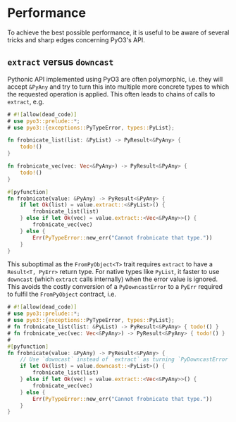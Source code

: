 # Performance

To achieve the best possible performance, it is useful to be aware of several tricks and sharp edges concerning PyO3's API.

## `extract` versus `downcast`

Pythonic API implemented using PyO3 are often polymorphic, i.e. they will accept `&PyAny` and try to turn this into multiple more concrete types to which the requested operation is applied. This often leads to chains of calls to `extract`, e.g.

```rust
# #![allow(dead_code)]
# use pyo3::prelude::*;
# use pyo3::{exceptions::PyTypeError, types::PyList};

fn frobnicate_list(list: &PyList) -> PyResult<&PyAny> {
    todo!()
}

fn frobnicate_vec(vec: Vec<&PyAny>) -> PyResult<&PyAny> {
    todo!()
}

#[pyfunction]
fn frobnicate(value: &PyAny) -> PyResult<&PyAny> {
    if let Ok(list) = value.extract::<&PyList>() {
        frobnicate_list(list)
    } else if let Ok(vec) = value.extract::<Vec<&PyAny>>() {
        frobnicate_vec(vec)
    } else {
        Err(PyTypeError::new_err("Cannot frobnicate that type."))
    }
}
```

This suboptimal as the `FromPyObject<T>` trait requires `extract` to have a `Result<T, PyErr>` return type. For native types like `PyList`, it faster to use `downcast` (which `extract` calls internally) when the error value is ignored. This avoids the costly conversion of a `PyDowncastError` to a `PyErr` required to fulfil the `FromPyObject` contract, i.e.

```rust
# #![allow(dead_code)]
# use pyo3::prelude::*;
# use pyo3::{exceptions::PyTypeError, types::PyList};
# fn frobnicate_list(list: &PyList) -> PyResult<&PyAny> { todo!() }
# fn frobnicate_vec(vec: Vec<&PyAny>) -> PyResult<&PyAny> { todo!() }
#
#[pyfunction]
fn frobnicate(value: &PyAny) -> PyResult<&PyAny> {
    // Use `downcast` instead of `extract` as turning `PyDowncastError` into `PyErr` is quite costly.
    if let Ok(list) = value.downcast::<PyList>() {
        frobnicate_list(list)
    } else if let Ok(vec) = value.extract::<Vec<&PyAny>>() {
        frobnicate_vec(vec)
    } else {
        Err(PyTypeError::new_err("Cannot frobnicate that type."))
    }
}
```
